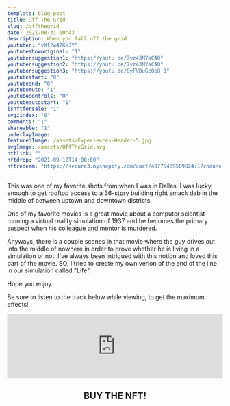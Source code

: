 ```yaml
---
template: blog-post
title: Off The Grid
slug: /offthegrid
date: 2021-08-31 10:43
description: When you fall off the grid
youtuber: "vXf2w47KkJY"
youtubeshoworiginal: "1"
youtubersuggestion1: "https://youtu.be/7vz43MYaCA0"
youtubersuggestion2: "https://youtu.be/7vz43MYaCA0"
youtubersuggestion3: "https://youtu.be/8yFVBuGcOe8-3"
youtubestart: "0"
youtubeend: "0"
youtubemute: "1"
youtubecontrols: "0"
youtubeautostart: "1"
isnftforsale: "1"
svgzindex: "0"
comments: "1"
shareable: "1"
underlayImage: 
featuredImage: /assets/Experiences-Header-5.jpg
svgImage: /assets/OffTheGrid.svg
nftlink: ""
nftdrop: "2021-09-12T14:00:00"
nftredeem: "https://secure3.myshopify.com/cart/40775459569824:1?channel=buy_button"
---
```

This was one of my favorite shots from when I was in Dallas. I was lucky enough to get rooftop access to a 36-stpry building right smack dab in the middle of between uptown and downtown districts. 

One of my favorite movies is a great movie about a computer scientist running a virtual reality simulation of 1937 and he becomes the primary suspect when his colleague and mentor is murdered.

Anyways, there is a couple scenes in that movie where the guy drives out into the middle of nowhere in order to prove whether he is living in a simulation or not. I've always been intrigued with this notion and loved this part of the movie. SO, I tried to create my own verion of the end of the line in our simulation called "Life". 

Hope you enjoy.

Be sure to listen to the track below while viewing, to get the maximum effects!




<iframe allow="autoplay *; encrypted-media *; fullscreen *" frameborder="0" height="150" style="width:100%;max-width:660px;margin:0 auto;overflow:hidden;background:transparent;" sandbox="allow-forms allow-popups allow-same-origin allow-scripts allow-storage-access-by-user-activation allow-top-navigation-by-user-activation" src="https://embed.music.apple.com/us/album/remember/693063670?i=693063927"></iframe>



<h2 class="neonText" style="text-align: center;">BUY THE NFT!</h2>
<nft-card style="border:none;border-radius:12px" contractAddress="0x495f947276749ce646f68ac8c248420045cb7b5e" tokenId="14583650834310525071617320783641503123203461641321595508191183189529155600385"> </nft-card>

<!-- XjuLZwlDxh8 -->